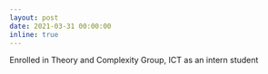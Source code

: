 ```yaml
---
layout: post
date: 2021-03-31 00:00:00
inline: true
---
```


Enrolled in Theory and Complexity Group, ICT as an intern student